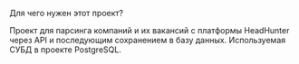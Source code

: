 Для чего нужен этот проект?

Проект для парсинга компаний и их вакансий с платформы HeadHunter через API и последующим сохранением в базу данных. Используемая СУБД в проекте PostgreSQL.
